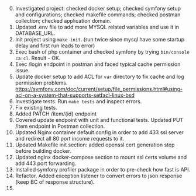 0. Investigated project: checked docker setup; checked symfony setup and configurations; checked makefile commands; checked postman collection; checked application domain.
1. Updated .env file to add more MYSQL related variables and use it in DATABASE_URL.
2. Init project using `make init`. (run twice since mysql have some startup delay and first run leads to error)
3. Exec bash of php container and checked symfony by trying `bin/console ca:cl`. Result - OK.
4. Exec /login endpoint in postman and faced typical cache permission issue.
5. Update docker setup to add ACL for `var` directory to fix cache and log permission problems. https://symfony.com/doc/current/setup/file_permissions.html#using-acl-on-a-system-that-supports-setfacl-linux-bsd
6. Investigate tests. Run `make tests` and inspect errors.
7. Fix existing tests.
8. Added PATCH /item/{id} endpoint
9. Covered update endpoint with unit and functional tests. Updated PUT /item endpoint in Postman collection.
10. Updated Nginx container default.config in order to add 433 ssl server and redirect all 80 port income requests to it.
11. Updated Makefile init section: added openssl cert generation step before building docker.
12. Updated nginx docker-compose section to mount ssl certs volume and add 443 port forwarding.
13. Installed symfony profiler package in order to pre-check how fast is API.
14. Refactor. Added exception listener to convert errors to json response (keep BC of response structure).
15. 